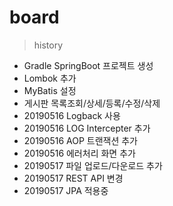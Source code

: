# board
> history
* Gradle SpringBoot 프로젝트 생성
* Lombok 추가
*	MyBatis 설정
*	게시판 목록조회/상세/등록/수정/삭제
* 20190516 Logback 사용
* 20190516 LOG Intercepter 추가
* 20190516 AOP 트랜잭션 추가
* 20190516 에러처리 화면 추가
* 20190517 파일 업로드/다운로드 추가
* 20190517 REST API 변경
* 20190517 JPA 적용중
